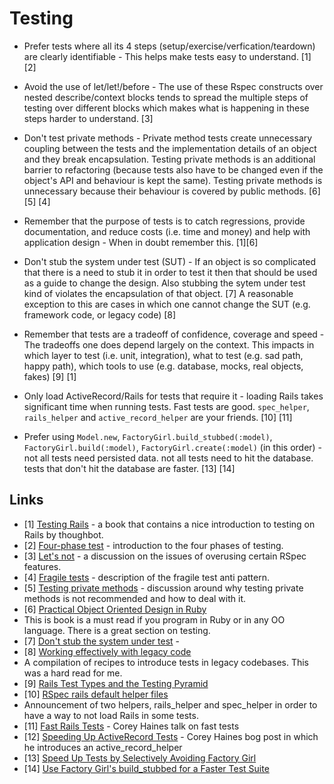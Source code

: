 # Testing

- Prefer tests where all its 4 steps (setup/exercise/verfication/teardown) are clearly identifiable - This helps make
tests easy to understand. [1] [2]

- Avoid the use of let/let!/before - The use of these Rspec constructs over nested describe/context blocks tends to
spread the multiple steps of testing over different blocks which makes what is happening in these steps harder to
understand. [3]

- Don't test private methods - Private method tests create unnecessary coupling between the tests and the implementation
details of an object and they break encapsulation. Testing private methods is an additional barrier to refactoring
(because tests also have to be changed even if the object's API and behaviour is kept the same). Testing private methods
is unnecessary because their behaviour is covered by public methods. [6] [5] [4]

- Remember that the purpose of tests is to catch regressions, provide documentation, and reduce costs (i.e. time
and money) and help with application design - When in doubt remember this. [1][6]

- Don't stub the system under test (SUT) - If an object is so complicated that there is a need to stub it in order to test it then
that should be used as a guide to change the design. Also stubbing the sytem under test kind of violates the
encapsulation of that object. [7] A reasonable exception to this are cases in which one cannot change the SUT (e.g.
framework code, or legacy code) [8]

- Remember that tests are a tradeoff of confidence, coverage and speed - The tradeoffs one does depend largely on the
context. This impacts in which layer to test (i.e. unit, integration), what to test (e.g. sad path, happy path), which
tools to use (e.g. database, mocks, real objects, fakes) [9] [1]

- Only load ActiveRecord/Rails for tests that require it - loading Rails takes significant time when running tests. Fast
tests are good. `spec_helper`, `rails_helper` and `active_record_helper` are your friends. [10] [11]

- Prefer using `Model.new`, `FactoryGirl.build_stubbed(:model)`, `FactoryGirl.build(:model)`, `FactoryGirl.create(:model)`
(in this order) - not all tests need persisted data. not all tests need to hit the database. tests that don't hit the
database are faster. [13] [14]

## Links
- [1] [Testing Rails](https://gumroad.com/l/testing-rails) - a book that contains a nice introduction to testing on
Rails by thoughbot.
- [2] [Four-phase test](https://robots.thoughtbot.com/four-phase-test) - introduction to the four phases of testing.
- [3] [Let's not](https://robots.thoughtbot.com/lets-not) - a discussion on the issues of overusing certain RSpec
features.
- [4] [Fragile tests](http://xunitpatterns.com/Fragile%20Test.html) - description of the fragile test anti pattern.
- [5] [Testing private methods](https://practicingruby.com/articles/testing-private-methods) - discussion around why
testing private methods is not recommended and how to deal with it.
- [6] [Practical Object Oriented Design in Ruby](http://www.amazon.com/Practical-Object-Oriented-Design-Ruby-Addison-Wesley/dp/0321721330)
- This is book is a must read if you program in Ruby or in any OO language. There is a great section on testing.
- [7] [Don't stub the system under test](https://robots.thoughtbot.com/don-t-stub-the-system-under-test) -
- [8] [Working effectively with legacy code](http://www.amazon.com/Working-Effectively-Legacy-Michael-Feathers/dp/0131177052)
- A compilation of recipes to introduce tests in legacy codebases. This was a hard read for me.
- [9] [Rails Test Types and the Testing Pyramid](https://robots.thoughtbot.com/rails-test-types-and-the-testing-pyramid)
- [10] [RSpec rails default helper files](https://relishapp.com/rspec/rspec-rails/docs/upgrade#default-helper-files)
- Announcement of two helpers, rails_helper and spec_helper in order to have a way to not load Rails in some tests.
- [11] [Fast Rails Tests](https://www.youtube.com/watch?v=bNn6M2vqxHE) - Corey Haines talk on fast tests
- [12] [Speeding Up ActiveRecord Tests](http://articles.coreyhaines.com/posts/active-record-spec-helper/) - Corey Haines
bog post in which he introduces an active_record_helper
- [13] [Speed Up Tests by Selectively Avoiding Factory Girl](https://robots.thoughtbot.com/speed-up-tests-by-selectively-avoiding-factory-girl)
- [14] [Use Factory Girl's build_stubbed for a Faster Test Suite](https://robots.thoughtbot.com/use-factory-girls-build-stubbed-for-a-faster-test)
